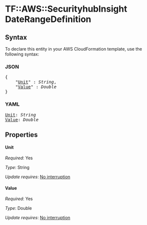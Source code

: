 # TF::AWS::SecurityhubInsight DateRangeDefinition

## Syntax

To declare this entity in your AWS CloudFormation template, use the following syntax:

### JSON

<pre>
{
    "<a href="#unit" title="Unit">Unit</a>" : <i>String</i>,
    "<a href="#value" title="Value">Value</a>" : <i>Double</i>
}
</pre>

### YAML

<pre>
<a href="#unit" title="Unit">Unit</a>: <i>String</i>
<a href="#value" title="Value">Value</a>: <i>Double</i>
</pre>

## Properties

#### Unit

_Required_: Yes

_Type_: String

_Update requires_: [No interruption](https://docs.aws.amazon.com/AWSCloudFormation/latest/UserGuide/using-cfn-updating-stacks-update-behaviors.html#update-no-interrupt)

#### Value

_Required_: Yes

_Type_: Double

_Update requires_: [No interruption](https://docs.aws.amazon.com/AWSCloudFormation/latest/UserGuide/using-cfn-updating-stacks-update-behaviors.html#update-no-interrupt)

